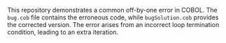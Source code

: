 This repository demonstrates a common off-by-one error in COBOL. The `bug.cob` file contains the erroneous code, while `bugSolution.cob` provides the corrected version. The error arises from an incorrect loop termination condition, leading to an extra iteration.